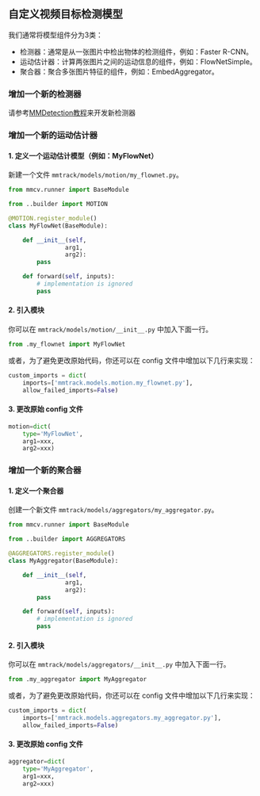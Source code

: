 ## 自定义视频目标检测模型

我们通常将模型组件分为3类：

- 检测器：通常是从一张图片中检出物体的检测组件，例如：Faster R-CNN。
- 运动估计器：计算两张图片之间的运动信息的组件，例如：FlowNetSimple。
- 聚合器：聚合多张图片特征的组件，例如：EmbedAggregator。

### 增加一个新的检测器

请参考[MMDetection教程](https://mmdetection.readthedocs.io/en/latest/tutorials/customize_models.html)来开发新检测器

### 增加一个新的运动估计器

#### 1. 定义一个运动估计模型（例如：MyFlowNet）

新建一个文件 `mmtrack/models/motion/my_flownet.py`。

``` python
from mmcv.runner import BaseModule

from ..builder import MOTION

@MOTION.register_module()
class MyFlowNet(BaseModule):

    def __init__(self,
                arg1,
                arg2):
        pass

    def forward(self, inputs):
        # implementation is ignored
        pass
```

#### 2. 引入模块

你可以在 `mmtrack/models/motion/__init__.py` 中加入下面一行。

```python
from .my_flownet import MyFlowNet
```

或者，为了避免更改原始代码，你还可以在 config 文件中增加以下几行来实现：

```python
custom_imports = dict(
    imports=['mmtrack.models.motion.my_flownet.py'],
    allow_failed_imports=False)
```

#### 3. 更改原始 config 文件

```python
motion=dict(
    type='MyFlowNet',
    arg1=xxx,
    arg2=xxx)
```

### 增加一个新的聚合器

#### 1. 定义一个聚合器

创建一个新文件 `mmtrack/models/aggregators/my_aggregator.py`。

```python
from mmcv.runner import BaseModule

from ..builder import AGGREGATORS

@AGGREGATORS.register_module()
class MyAggregator(BaseModule):

    def __init__(self,
                arg1,
                arg2):
        pass

    def forward(self, inputs):
        # implementation is ignored
        pass
```

#### 2. 引入模块

你可以在 `mmtrack/models/aggregators/__init__.py` 中加入下面一行。

```python
from .my_aggregator import MyAggregator
```

或者，为了避免更改原始代码，你还可以在 config 文件中增加以下几行来实现：

```python
custom_imports = dict(
    imports=['mmtrack.models.aggregators.my_aggregator.py'],
    allow_failed_imports=False)
```

#### 3. 更改原始 config 文件

```python
aggregator=dict(
    type='MyAggregator',
    arg1=xxx,
    arg2=xxx)
```
